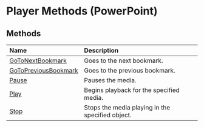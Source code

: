 
# Player Methods (PowerPoint)

## Methods



|**Name**|**Description**|
|:-----|:-----|
|[GoToNextBookmark](04fec2c7-e0b2-af85-2f16-1e36ae67d87c.md)|Goes to the next bookmark.|
|[GoToPreviousBookmark](d715436e-dd91-9619-cf70-57ae059f7254.md)|Goes to the previous bookmark.|
|[Pause](eb04419a-125d-acce-c5c1-489131eb4842.md)|Pauses the media.|
|[Play](784de3da-846e-fb9d-bc14-6ba453904d30.md)|Begins playback for the specified media.|
|[Stop](657c54a4-510b-c9c7-ad78-6cdc3a6bab76.md)|Stops the media playing in the specified object.|
